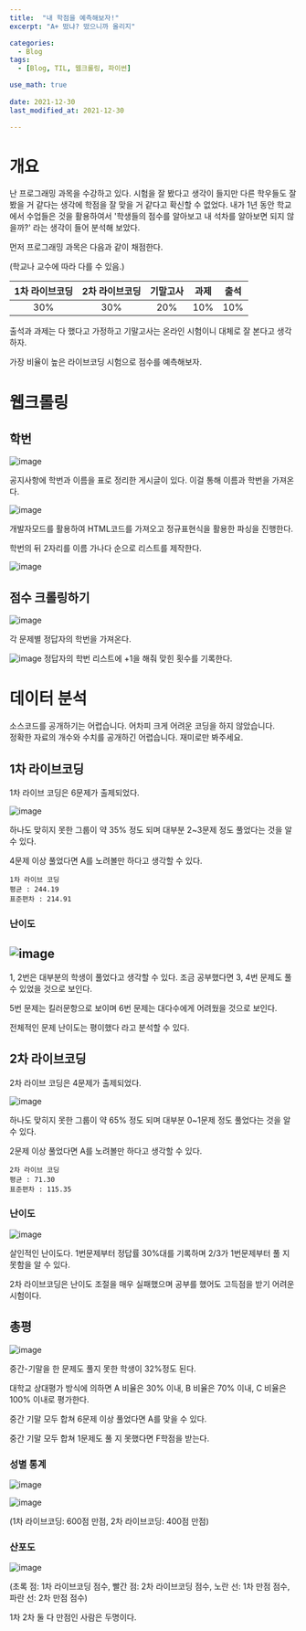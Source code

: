 ```yaml
---
title:  "내 학점을 예측해보자!"
excerpt: "A+ 떴냐? 떴으니까 올리지"

categories:
  - Blog
tags:
  - [Blog, TIL, 웹크롤링, 파이썬]

use_math: true
 
date: 2021-12-30
last_modified_at: 2021-12-30

---
```


# 개요

난 프로그래밍 과목을 수강하고 있다. 시험을 잘 봤다고 생각이 들지만 다른 학우들도 잘 봤을 거 같다는 생각에 학점을 잘 맞을 거 같다고 확신할 수 없었다. 내가 1년 동안 학교에서 수업들은 것을 활용하여서 '학생들의 점수를 알아보고 내 석차를 알아보면 되지 않을까?' 라는 생각이 들어 분석해 보았다.  



먼저 프로그래밍 과목은 다음과 같이 채점한다.    

(학교나 교수에 따라 다를 수 있음.)  

| 1차 라이브코딩 | 2차 라이브코딩 | 기말고사 | 과제 | 출석 |
| :------------: | :------------: | :------: | :--: | :--: |
|      30%       |      30%       |   20%    | 10%  | 10%  |

출석과 과제는 다 했다고 가정하고 기말고사는 온라인 시험이니 대체로 잘 본다고 생각하자.    

가장 비율이 높은 라이브코딩 시험으로 점수를 예측해보자.  

# 웹크롤링

## 학번

![image](https://user-images.githubusercontent.com/76248669/147703096-15db5f2c-be63-465f-92bd-4c594e04cdcc.png)

공지사항에 학번과 이름을 표로 정리한 게시글이 있다. 이걸 통해 이름과 학번을 가져온다.

![image](https://user-images.githubusercontent.com/76248669/147703294-b6ea33a5-dea7-4b42-b807-bd2ccead55c1.png)

개발자모드를 활용하여 HTML코드를 가져오고 정규표현식을 활용한 파싱을 진행한다.  

학번의 뒤 2자리를 이름 가나다 순으로 리스트를 제작한다.  

![image](https://user-images.githubusercontent.com/76248669/147703594-2de64020-2c3d-4baf-ae82-782d1154fbd3.png)

## 점수 크롤링하기

![image](https://user-images.githubusercontent.com/76248669/147709525-2a237ebf-e854-4dcb-9784-bbadbe375dfe.png)  

각 문제별 정답자의 학번을 가져온다.

![image](https://user-images.githubusercontent.com/76248669/147703974-17921312-7ae2-4fb4-bc15-572e19a2afba.png)
정답자의 학번 리스트에 +1을 해줘 맞힌 횟수를 기록한다. 

# 데이터 분석

소스코드를 공개하기는 어렵습니다. 어차피 크게 어려운 코딩을 하지 않았습니다.    
정확한 자료의 개수와 수치를 공개하긴 어렵습니다. 재미로만 봐주세요.    

## 1차 라이브코딩

1차 라이브 코딩은 6문제가 출제되었다.   

![image](https://user-images.githubusercontent.com/76248669/147704119-84dc6b57-1f9d-4d04-a4c7-332b318931e3.png)

하나도 맞히지 못한 그룹이 약 35% 정도 되며 대부분 2~3문제 정도 풀었다는 것을 알 수 있다.  

4문제 이상 풀었다면 A를 노려볼만 하다고 생각할 수 있다.  

```
1차 라이브 코딩
평균 : 244.19
표준편차 : 214.91
```

### 난이도

## ![image](https://user-images.githubusercontent.com/76248669/147705491-28a8c643-5478-4876-998d-07505a326e30.png)

1, 2번은 대부분의 학생이 풀었다고 생각할 수 있다. 조금 공부했다면 3, 4번 문제도 풀 수 있었을 것으로 보인다.   

5번 문제는 킬러문항으로 보이며 6번 문제는 대다수에게 어려웠을 것으로 보인다.   



전체적인 문제 난이도는 평이했다 라고 분석할 수 있다.  

## 2차 라이브코딩

2차 라이브 코딩은 4문제가 출제되었다. 

![image](https://user-images.githubusercontent.com/76248669/147704345-b7320370-67e7-4efc-a65a-8c22f5003abe.png)

하나도 맞히지 못한 그룹이 약 65% 정도 되며 대부분 0~1문제 정도 풀었다는 것을 알 수 있다.  

2문제 이상 풀었다면 A를 노려볼만 하다고 생각할 수 있다.   

```
2차 라이브 코딩
평균 : 71.30
표준편차 : 115.35
```

### 난이도

![image](https://user-images.githubusercontent.com/76248669/147705523-17c156e0-fae4-4245-b673-bae70ace4ed1.png)

살인적인 난이도다. 1번문제부터 정답률 30%대를 기록하며 2/3가 1번문제부터 풀 지 못함을 알 수 있다.  

2차 라이브코딩은 난이도 조절을 매우 실패했으며 공부를 했어도 고득점을 받기 어려운 시험이다.  



## 총평

![image](https://user-images.githubusercontent.com/76248669/147708400-241b95eb-b779-42c0-a650-0629931ae9dd.png)

중간-기말을 한 문제도 풀지 못한 학생이 32%정도 된다.  

대학교 상대평가 방식에 의하면 A 비율은 30% 이내, B 비율은 70% 이내, C 비율은 100% 이내로 평가한다.   

중간 기말 모두 합쳐 6문제 이상 풀었다면 A를 맞을 수 있다.    

중간 기말 모두 합쳐 1문제도 풀 지 못했다면 F학점을 받는다.    

### 성별 통계

![image](https://user-images.githubusercontent.com/76248669/147708890-f23927f3-2908-43a6-9f04-b6b65dab0896.png)

![image](https://user-images.githubusercontent.com/76248669/147708945-014a4326-f990-4b55-82f7-1b94f74ffb20.png)

(1차 라이브코딩: 600점 만점, 2차 라이브코딩: 400점 만점)    

### 산포도

![image](https://user-images.githubusercontent.com/76248669/147709338-5c69a3ac-474c-4817-a5ea-f00ff93ca9ae.png)

(초록 점: 1차 라이브코딩 점수, 빨간 점: 2차 라이브코딩 점수, 노란 선: 1차 만점 점수, 파란 선: 2차 만점 점수)  

1차 2차 둘 다 만점인 사람은 두명이다.   

